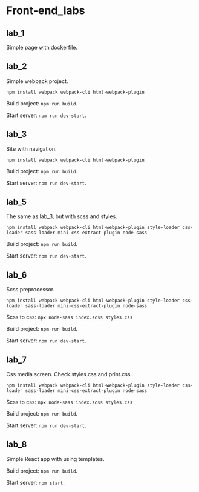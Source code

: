 # Front-end_labs
## lab_1
Simple page with dockerfile.

## lab_2
Simple webpack project.

`npm install webpack webpack-cli html-webpack-plugin`

Build project: `npm run build`.

Start server: `npm run dev-start`.

## lab_3
Site with navigation.

`npm install webpack webpack-cli html-webpack-plugin`

Build project: `npm run build`.

Start server: `npm run dev-start`.

## lab_5
The same as lab_3, but with scss and styles.

`npm install webpack webpack-cli html-webpack-plugin style-loader css-loader sass-loader mini-css-extract-plugin node-sass`

Build project: `npm run build`.

Start server: `npm run dev-start`.

## lab_6
Scss preprocessor.

`npm install webpack webpack-cli html-webpack-plugin style-loader css-loader sass-loader mini-css-extract-plugin node-sass`

Scss to css: `npx node-sass index.scss styles.css`

Build project: `npm run build`.

Start server: `npm run dev-start`.

## lab_7
Css media screen. Check styles.css and print.css.

`npm install webpack webpack-cli html-webpack-plugin style-loader css-loader sass-loader mini-css-extract-plugin node-sass`

Scss to css: `npx node-sass index.scss styles.css`

Build project: `npm run build`.

Start server: `npm run dev-start`.

## lab_8
Simple React app with using templates.

Build project: `npm run build`.

Start server: `npm start`.